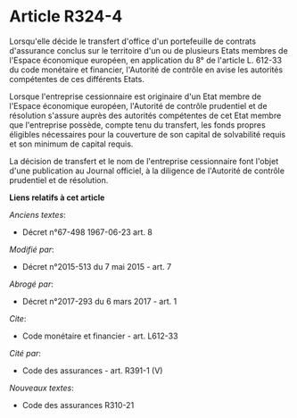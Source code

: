 # Article R324-4

Lorsqu'elle décide le transfert d'office d'un portefeuille de contrats d'assurance conclus sur le territoire d'un ou de
plusieurs Etats membres de l'Espace économique européen, en application du 8° de l'article L. 612-33 du code monétaire et
financier, l'Autorité de contrôle en avise les autorités compétentes de ces différents Etats. 

Lorsque l'entreprise cessionnaire est originaire d'un Etat membre de l'Espace économique européen, l'Autorité de contrôle
prudentiel et de résolution s'assure auprès des autorités compétentes de cet Etat membre que l'entreprise possède, compte
tenu du transfert,    les fonds propres éligibles nécessaires pour la couverture de son capital de solvabilité requis et son
minimum de capital requis. 

La décision de transfert et le nom de l'entreprise cessionnaire font l'objet d'une publication au Journal officiel, à la
diligence de l'Autorité de contrôle prudentiel et de résolution.

**Liens relatifs à cet article**

_Anciens textes_:

  - Décret n°67-498 1967-06-23 art. 8

_Modifié par_:

  - Décret n°2015-513 du 7 mai 2015 - art. 7

_Abrogé par_:

  - Décret n°2017-293 du 6 mars 2017 - art. 1

_Cite_:

  - Code monétaire et financier - art. L612-33

_Cité par_:

  - Code des assurances - art. R391-1 (V)

_Nouveaux textes_:

  - Code des assurances R310-21

